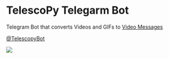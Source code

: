 # TelescoPy Telegarm Bot

Telegram Bot that converts Videos and GIFs to [Video Messages](https://telegram.org/blog/video-messages-and-telescope) 

[@TelescopyBot](https://t.me/TelescopyBot)

![](https://github.com/Kylmakalle/Telescopy-example/blob/master/promo.gif)
